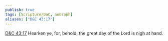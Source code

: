 ```yaml
---
publish: true
tags: [Scripture/DaC, noGraph]
aliases: ["D&C 43:17"]
---
```

[D&C 43:17](https://churchofjesuschrist.org/study/scriptures/dc-testament/dc/43?lang=eng&id=p17#p17) Hearken ye, for, behold, the great day of the Lord is nigh at hand.
